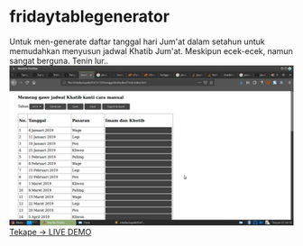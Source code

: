 # fridaytablegenerator
Untuk men-generate daftar tanggal hari Jum'at dalam setahun untuk memudahkan menyusun jadwal Khatib Jum'at. Meskipun ecek-ecek, namun sangat berguna. Tenin lur..
![alt text](https://raw.githubusercontent.com/hangga/fridaytablegenerator/master/ikih-dab.png)
[Tekape -> LIVE DEMO](https://hangga.github.io/jumat/)
